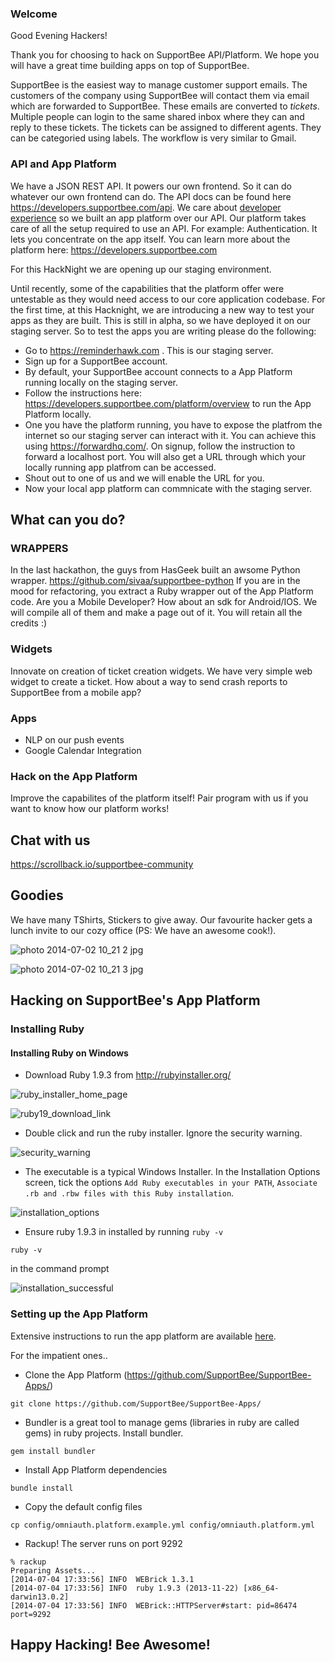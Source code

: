### Welcome

Good Evening Hackers!

Thank you for choosing to hack on SupportBee API/Platform. We hope you will have a great time building apps on top of SupportBee.

SupportBee is the easiest way to manage customer support emails. The customers of the company using SupportBee will contact them via email which are forwarded to SupportBee. These emails are converted to _tickets_. Multiple people can login to the same shared inbox where they can and reply to these tickets. The tickets can be assigned to different agents. They can be categoried using labels. The workflow is very similar to Gmail.

### API and App Platform

We have a JSON REST API. It powers our own frontend. So it can do whatever our own frontend can do. The API docs can be found here https://developers.supportbee.com/api. We care about [developer experience](https://www.youtube.com/watch?v=V3rQWpnykyY) so we built an app platform over our API. Our platform takes care of all the setup required to use an API. For example: Authentication. It lets you concentrate on the app itself. You can learn more about the platform here: https://developers.supportbee.com

For this HackNight we are opening up our staging environment. 

Until recently, some of the capabilities that the platform offer were untestable as they would need access to our core application codebase. For the first time, at this Hacknight, we are introducing a new way to test your apps as they are built. This is still in alpha, so we have deployed it on our staging server. So to test the apps you are writing please do the following:

- Go to https://reminderhawk.com . This is our staging server. 
- Sign up for a SupportBee account. 
- By default, your SupportBee account connects to a App Platform running locally on the staging server.
- Follow the instructions here: https://developers.supportbee.com/platform/overview to run the App Platform locally.
- One you have the platform running, you have to expose the platfrom the internet so our staging server can interact with it. You can achieve this using https://forwardhq.com/. On signup, follow the instruction to forward a localhost port. You will also get a URL through which your locally running app platfrom can be accessed.
- Shout out to one of us and we will enable the URL for you.
- Now your local app platform can commnicate with the staging server.


## What can you do?

### WRAPPERS

In the last hackathon, the guys from HasGeek built an awsome Python wrapper. https://github.com/sivaa/supportbee-python
If you are in the mood for refactoring, you extract a Ruby wrapper out of the App Platform code. Are you a Mobile Developer? How about an sdk for Android/IOS. We will compile all of them and make a page out of it. You will retain all the credits :)

### Widgets

Innovate on creation of ticket creation widgets. We have very simple web widget to create a ticket. How about a way to send crash reports to SupportBee from a mobile app?

### Apps
+ NLP on our push events
+ Google Calendar Integration

### Hack on the App Platform

Improve the capabilites of the platform itself! Pair program with us if you want to know how our platform works!


## Chat with us
https://scrollback.io/supportbee-community


## Goodies

We have many TShirts, Stickers to give away. Our favourite hacker gets a lunch invite to our cozy office (PS: We have an awesome cook!).

![photo 2014-07-02 10_21 2 jpg](https://cloud.githubusercontent.com/assets/1789832/3468375/21b175fa-029d-11e4-9b0d-3bcce2f56de7.jpg)

![photo 2014-07-02 10_21 3 jpg](https://cloud.githubusercontent.com/assets/1789832/3468383/35afb5c6-029d-11e4-9241-886070e6f698.jpg)

## Hacking on SupportBee's App Platform

### Installing Ruby

#### Installing Ruby on Windows

+ Download Ruby 1.9.3 from http://rubyinstaller.org/

![ruby_installer_home_page](https://cloud.githubusercontent.com/assets/1789832/3481043/5a4625b4-036a-11e4-9b2d-3be7342a2c13.png)

![ruby19_download_link](https://cloud.githubusercontent.com/assets/1789832/3481062/a1a13110-036a-11e4-8eb3-631caa1398bf.png)

+ Double click and run the ruby installer. Ignore the security warning.

![security_warning](https://cloud.githubusercontent.com/assets/1789832/3481101/2fad4732-036b-11e4-884f-32347d4d957f.png)

+ The executable is a typical Windows Installer. In the Installation Options screen, tick the options `Add Ruby executables in your PATH`, `Associate .rb and .rbw files with this Ruby installation`.

![installation_options](https://cloud.githubusercontent.com/assets/1789832/3481179/54cff572-036c-11e4-8c52-6ee03009f67d.png)

+ Ensure ruby 1.9.3 in installed by running `ruby -v`
```
ruby -v
```
in the command prompt

![installation_successful](https://cloud.githubusercontent.com/assets/1789832/3481315/3412f912-036f-11e4-982a-4edbf4c6c817.png)

### Setting up the App Platform

Extensive instructions to run the app platform are available [here](https://developers.supportbee.com/platform/overview).

For the impatient ones..

+ Clone the App Platform (https://github.com/SupportBee/SupportBee-Apps/)

```
git clone https://github.com/SupportBee/SupportBee-Apps/
```

+ Bundler is a great tool to manage gems (libraries in ruby are called gems) in ruby projects. Install bundler. 

```
gem install bundler
```

+ Install App Platform dependencies

```
bundle install
```

+ Copy the default config files

```
cp config/omniauth.platform.example.yml config/omniauth.platform.yml
```

+ Rackup! The server runs on port 9292

```
% rackup
Preparing Assets...
[2014-07-04 17:33:56] INFO  WEBrick 1.3.1
[2014-07-04 17:33:56] INFO  ruby 1.9.3 (2013-11-22) [x86_64-darwin13.0.2]
[2014-07-04 17:33:56] INFO  WEBrick::HTTPServer#start: pid=86474 port=9292
```

## Happy Hacking! Bee Awesome!
